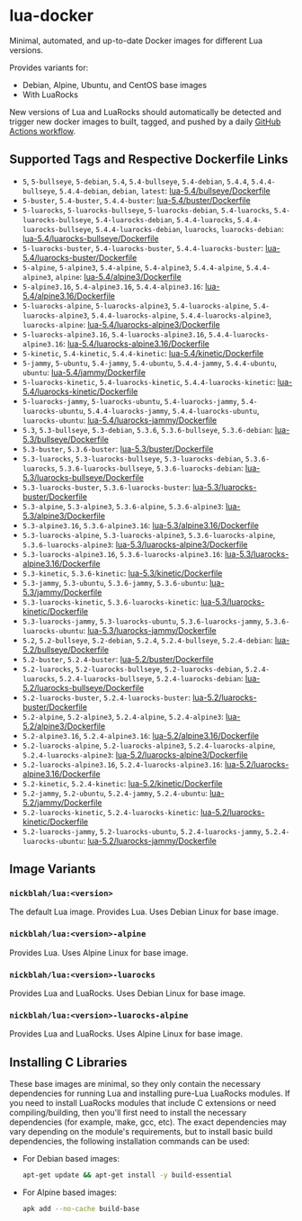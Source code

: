 # lua-docker

Minimal, automated, and up-to-date Docker images for different Lua versions.

Provides variants for:

- Debian, Alpine, Ubuntu, and CentOS base images
- With LuaRocks

New versions of Lua and LuaRocks should automatically be detected and trigger new docker images to built, tagged, and pushed by a daily [GitHub Actions workflow](https://github.com/GUI/lua-docker/blob/main/.github/workflows/main.yml).

## Supported Tags and Respective Dockerfile Links

- `5`, `5-bullseye`, `5-debian`, `5.4`, `5.4-bullseye`, `5.4-debian`, `5.4.4`, `5.4.4-bullseye`, `5.4.4-debian`, `debian`, `latest`: [lua-5.4/bullseye/Dockerfile](https://github.com/GUI/lua-docker/blob/main/lua-5.4/bullseye/Dockerfile)
- `5-buster`, `5.4-buster`, `5.4.4-buster`: [lua-5.4/buster/Dockerfile](https://github.com/GUI/lua-docker/blob/main/lua-5.4/buster/Dockerfile)
- `5-luarocks`, `5-luarocks-bullseye`, `5-luarocks-debian`, `5.4-luarocks`, `5.4-luarocks-bullseye`, `5.4-luarocks-debian`, `5.4.4-luarocks`, `5.4.4-luarocks-bullseye`, `5.4.4-luarocks-debian`, `luarocks`, `luarocks-debian`: [lua-5.4/luarocks-bullseye/Dockerfile](https://github.com/GUI/lua-docker/blob/main/lua-5.4/luarocks-bullseye/Dockerfile)
- `5-luarocks-buster`, `5.4-luarocks-buster`, `5.4.4-luarocks-buster`: [lua-5.4/luarocks-buster/Dockerfile](https://github.com/GUI/lua-docker/blob/main/lua-5.4/luarocks-buster/Dockerfile)
- `5-alpine`, `5-alpine3`, `5.4-alpine`, `5.4-alpine3`, `5.4.4-alpine`, `5.4.4-alpine3`, `alpine`: [lua-5.4/alpine3/Dockerfile](https://github.com/GUI/lua-docker/blob/main/lua-5.4/alpine3/Dockerfile)
- `5-alpine3.16`, `5.4-alpine3.16`, `5.4.4-alpine3.16`: [lua-5.4/alpine3.16/Dockerfile](https://github.com/GUI/lua-docker/blob/main/lua-5.4/alpine3.16/Dockerfile)
- `5-luarocks-alpine`, `5-luarocks-alpine3`, `5.4-luarocks-alpine`, `5.4-luarocks-alpine3`, `5.4.4-luarocks-alpine`, `5.4.4-luarocks-alpine3`, `luarocks-alpine`: [lua-5.4/luarocks-alpine3/Dockerfile](https://github.com/GUI/lua-docker/blob/main/lua-5.4/luarocks-alpine3/Dockerfile)
- `5-luarocks-alpine3.16`, `5.4-luarocks-alpine3.16`, `5.4.4-luarocks-alpine3.16`: [lua-5.4/luarocks-alpine3.16/Dockerfile](https://github.com/GUI/lua-docker/blob/main/lua-5.4/luarocks-alpine3.16/Dockerfile)
- `5-kinetic`, `5.4-kinetic`, `5.4.4-kinetic`: [lua-5.4/kinetic/Dockerfile](https://github.com/GUI/lua-docker/blob/main/lua-5.4/kinetic/Dockerfile)
- `5-jammy`, `5-ubuntu`, `5.4-jammy`, `5.4-ubuntu`, `5.4.4-jammy`, `5.4.4-ubuntu`, `ubuntu`: [lua-5.4/jammy/Dockerfile](https://github.com/GUI/lua-docker/blob/main/lua-5.4/jammy/Dockerfile)
- `5-luarocks-kinetic`, `5.4-luarocks-kinetic`, `5.4.4-luarocks-kinetic`: [lua-5.4/luarocks-kinetic/Dockerfile](https://github.com/GUI/lua-docker/blob/main/lua-5.4/luarocks-kinetic/Dockerfile)
- `5-luarocks-jammy`, `5-luarocks-ubuntu`, `5.4-luarocks-jammy`, `5.4-luarocks-ubuntu`, `5.4.4-luarocks-jammy`, `5.4.4-luarocks-ubuntu`, `luarocks-ubuntu`: [lua-5.4/luarocks-jammy/Dockerfile](https://github.com/GUI/lua-docker/blob/main/lua-5.4/luarocks-jammy/Dockerfile)
- `5.3`, `5.3-bullseye`, `5.3-debian`, `5.3.6`, `5.3.6-bullseye`, `5.3.6-debian`: [lua-5.3/bullseye/Dockerfile](https://github.com/GUI/lua-docker/blob/main/lua-5.3/bullseye/Dockerfile)
- `5.3-buster`, `5.3.6-buster`: [lua-5.3/buster/Dockerfile](https://github.com/GUI/lua-docker/blob/main/lua-5.3/buster/Dockerfile)
- `5.3-luarocks`, `5.3-luarocks-bullseye`, `5.3-luarocks-debian`, `5.3.6-luarocks`, `5.3.6-luarocks-bullseye`, `5.3.6-luarocks-debian`: [lua-5.3/luarocks-bullseye/Dockerfile](https://github.com/GUI/lua-docker/blob/main/lua-5.3/luarocks-bullseye/Dockerfile)
- `5.3-luarocks-buster`, `5.3.6-luarocks-buster`: [lua-5.3/luarocks-buster/Dockerfile](https://github.com/GUI/lua-docker/blob/main/lua-5.3/luarocks-buster/Dockerfile)
- `5.3-alpine`, `5.3-alpine3`, `5.3.6-alpine`, `5.3.6-alpine3`: [lua-5.3/alpine3/Dockerfile](https://github.com/GUI/lua-docker/blob/main/lua-5.3/alpine3/Dockerfile)
- `5.3-alpine3.16`, `5.3.6-alpine3.16`: [lua-5.3/alpine3.16/Dockerfile](https://github.com/GUI/lua-docker/blob/main/lua-5.3/alpine3.16/Dockerfile)
- `5.3-luarocks-alpine`, `5.3-luarocks-alpine3`, `5.3.6-luarocks-alpine`, `5.3.6-luarocks-alpine3`: [lua-5.3/luarocks-alpine3/Dockerfile](https://github.com/GUI/lua-docker/blob/main/lua-5.3/luarocks-alpine3/Dockerfile)
- `5.3-luarocks-alpine3.16`, `5.3.6-luarocks-alpine3.16`: [lua-5.3/luarocks-alpine3.16/Dockerfile](https://github.com/GUI/lua-docker/blob/main/lua-5.3/luarocks-alpine3.16/Dockerfile)
- `5.3-kinetic`, `5.3.6-kinetic`: [lua-5.3/kinetic/Dockerfile](https://github.com/GUI/lua-docker/blob/main/lua-5.3/kinetic/Dockerfile)
- `5.3-jammy`, `5.3-ubuntu`, `5.3.6-jammy`, `5.3.6-ubuntu`: [lua-5.3/jammy/Dockerfile](https://github.com/GUI/lua-docker/blob/main/lua-5.3/jammy/Dockerfile)
- `5.3-luarocks-kinetic`, `5.3.6-luarocks-kinetic`: [lua-5.3/luarocks-kinetic/Dockerfile](https://github.com/GUI/lua-docker/blob/main/lua-5.3/luarocks-kinetic/Dockerfile)
- `5.3-luarocks-jammy`, `5.3-luarocks-ubuntu`, `5.3.6-luarocks-jammy`, `5.3.6-luarocks-ubuntu`: [lua-5.3/luarocks-jammy/Dockerfile](https://github.com/GUI/lua-docker/blob/main/lua-5.3/luarocks-jammy/Dockerfile)
- `5.2`, `5.2-bullseye`, `5.2-debian`, `5.2.4`, `5.2.4-bullseye`, `5.2.4-debian`: [lua-5.2/bullseye/Dockerfile](https://github.com/GUI/lua-docker/blob/main/lua-5.2/bullseye/Dockerfile)
- `5.2-buster`, `5.2.4-buster`: [lua-5.2/buster/Dockerfile](https://github.com/GUI/lua-docker/blob/main/lua-5.2/buster/Dockerfile)
- `5.2-luarocks`, `5.2-luarocks-bullseye`, `5.2-luarocks-debian`, `5.2.4-luarocks`, `5.2.4-luarocks-bullseye`, `5.2.4-luarocks-debian`: [lua-5.2/luarocks-bullseye/Dockerfile](https://github.com/GUI/lua-docker/blob/main/lua-5.2/luarocks-bullseye/Dockerfile)
- `5.2-luarocks-buster`, `5.2.4-luarocks-buster`: [lua-5.2/luarocks-buster/Dockerfile](https://github.com/GUI/lua-docker/blob/main/lua-5.2/luarocks-buster/Dockerfile)
- `5.2-alpine`, `5.2-alpine3`, `5.2.4-alpine`, `5.2.4-alpine3`: [lua-5.2/alpine3/Dockerfile](https://github.com/GUI/lua-docker/blob/main/lua-5.2/alpine3/Dockerfile)
- `5.2-alpine3.16`, `5.2.4-alpine3.16`: [lua-5.2/alpine3.16/Dockerfile](https://github.com/GUI/lua-docker/blob/main/lua-5.2/alpine3.16/Dockerfile)
- `5.2-luarocks-alpine`, `5.2-luarocks-alpine3`, `5.2.4-luarocks-alpine`, `5.2.4-luarocks-alpine3`: [lua-5.2/luarocks-alpine3/Dockerfile](https://github.com/GUI/lua-docker/blob/main/lua-5.2/luarocks-alpine3/Dockerfile)
- `5.2-luarocks-alpine3.16`, `5.2.4-luarocks-alpine3.16`: [lua-5.2/luarocks-alpine3.16/Dockerfile](https://github.com/GUI/lua-docker/blob/main/lua-5.2/luarocks-alpine3.16/Dockerfile)
- `5.2-kinetic`, `5.2.4-kinetic`: [lua-5.2/kinetic/Dockerfile](https://github.com/GUI/lua-docker/blob/main/lua-5.2/kinetic/Dockerfile)
- `5.2-jammy`, `5.2-ubuntu`, `5.2.4-jammy`, `5.2.4-ubuntu`: [lua-5.2/jammy/Dockerfile](https://github.com/GUI/lua-docker/blob/main/lua-5.2/jammy/Dockerfile)
- `5.2-luarocks-kinetic`, `5.2.4-luarocks-kinetic`: [lua-5.2/luarocks-kinetic/Dockerfile](https://github.com/GUI/lua-docker/blob/main/lua-5.2/luarocks-kinetic/Dockerfile)
- `5.2-luarocks-jammy`, `5.2-luarocks-ubuntu`, `5.2.4-luarocks-jammy`, `5.2.4-luarocks-ubuntu`: [lua-5.2/luarocks-jammy/Dockerfile](https://github.com/GUI/lua-docker/blob/main/lua-5.2/luarocks-jammy/Dockerfile)

## Image Variants

### `nickblah/lua:<version>`
The default Lua image. Provides Lua. Uses Debian Linux for base image.

### `nickblah/lua:<version>-alpine`
Provides Lua. Uses Alpine Linux for base image.

### `nickblah/lua:<version>-luarocks`
Provides Lua and LuaRocks. Uses Debian Linux for base image.

### `nickblah/lua:<version>-luarocks-alpine`
Provides Lua and LuaRocks. Uses Alpine Linux for base image.

## Installing C Libraries

These base images are minimal, so they only contain the necessary dependencies for running Lua and installing pure-Lua LuaRocks modules. If you need to install LuaRocks modules that include C extensions or need compiling/building, then you'll first need to install the necessary dependencies (for example, make, gcc, etc). The exact dependencies may vary depending on the module's requirements, but to install basic build dependencies, the following installation commands can be used:

- For Debian based images:
    ```sh
    apt-get update && apt-get install -y build-essential
    ```
- For Alpine based images:
    ```sh
    apk add --no-cache build-base
    ```
